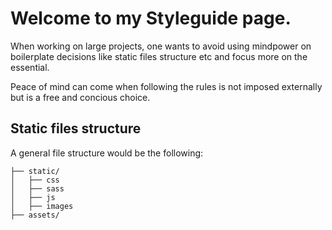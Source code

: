 # Welcome to my Styleguide page.

When working on large projects, one wants to avoid using mindpower on boilerplate decisions like static files structure etc and focus more on the essential.

Peace of mind can come when following the rules is not imposed externally but is a free and concious choice.

## Static files structure

A general file structure would be the following:

```
├── static/
│   ├── css
│   ├── sass
│   ├── js
│   ├── images
├── assets/
```

